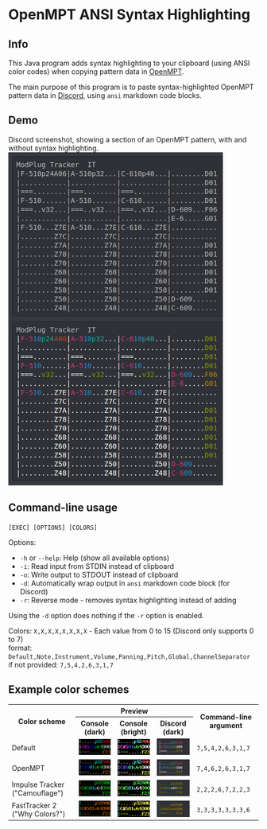 # OpenMPT ANSI Syntax Highlighting

## Info

This Java program adds syntax highlighting to your clipboard (using ANSI color codes) when copying pattern data in [OpenMPT](https://openmpt.org).

The main purpose of this program is to paste syntax-highlighted OpenMPT pattern data in [Discord](https://discord.com), using `ansi` markdown code blocks.

## Demo

Discord screenshot, showing a section of an OpenMPT pattern, with and without syntax highlighting.
![Screenshot](ASSETS/DEMO.PNG)

## Command-line usage

`[EXEC] [OPTIONS] [COLORS]`

Options:
* `-h` or `--help`: Help (show all available options)
* `-i`: Read input from STDIN instead of clipboard
* `-o`: Write output to STDOUT instead of clipboard
* `-d`: Automatically wrap output in `ansi` markdown code block (for Discord)
* `-r`: Reverse mode - removes syntax highlighting instead of adding

Using the `-d` option does nothing if the `-r` option is enabled.

Colors:
`X,X,X,X,X,X,X,X` - Each value from 0 to 15 (Discord only supports 0 to 7)\
format: `Default,Note,Instrument,Volume,Panning,Pitch,Global,ChannelSeparator`\
if not provided: `7,5,4,2,6,3,1,7`

## Example color schemes

<table>
    <tr>
        <th rowspan="2">Color scheme</th>
        <th colspan="3">Preview</th>
        <th rowspan="2">Command-line argument</th>
    </tr>
    <tr>
        <th>Console (dark)</th>
        <th>Console (bright)</th>
        <th>Discord (dark)</th>
    </tr>
    <tr>
        <td>Default</td>
        <td><img src="ASSETS/COLOR/DEF_0.PNG"/></td>
        <td><img src="ASSETS/COLOR/DEF_1.PNG"/></td>
        <td><img src="ASSETS/COLOR/DEF_DIS.PNG"/></td>
        <td><code>7,5,4,2,6,3,1,7</code></td>
    </tr>
    <tr>
        <td>OpenMPT</td>
        <td><img src="ASSETS/COLOR/MPT_0.PNG"/></td>
        <td><img src="ASSETS/COLOR/MPT_1.PNG"/></td>
        <td><img src="ASSETS/COLOR/MPT_DIS.PNG"/></td>
        <td><code>7,4,6,2,6,3,1,7</code></td>
    </tr>
    <tr>
        <td>Impulse Tracker ("Camouflage")</td>
        <td><img src="ASSETS/COLOR/IT_0.PNG"/></td>
        <td><img src="ASSETS/COLOR/IT_1.PNG"/></td>
        <td><img src="ASSETS/COLOR/IT_DIS.PNG"/></td>
        <td><code>2,2,2,6,7,2,2,3</code></td>
    </tr>
    <tr>
        <td>FastTracker 2 ("Why Colors?")</td>
        <td><img src="ASSETS/COLOR/FT2_0.PNG"/></td>
        <td><img src="ASSETS/COLOR/FT2_1.PNG"/></td>
        <td><img src="ASSETS/COLOR/FT2_DIS.PNG"/></td>
        <td><code>3,3,3,3,3,3,3,6</code></td>
    </tr>
</table>
